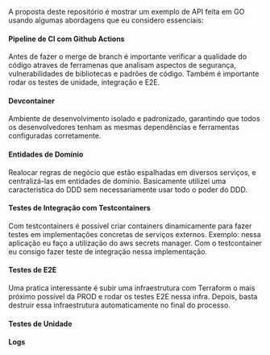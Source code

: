 A proposta deste repositório é mostrar um exemplo de API feita em GO usando algumas abordagens que eu considero essenciais:

#### Pipeline de CI com Github Actions
Antes de fazer o merge de branch é importante verificar a qualidade do código atraves de ferramenas que analisam aspectos de segurança, vulnerabilidades de bibliotecas e padrões de código.
Também é importante rodar os testes de unidade, integração e E2E. 

#### Devcontainer
Ambiente de desenvolvimento isolado e padronizado, garantindo que todos os desenvolvedores tenham as mesmas dependências e ferramentas configuradas corretamente.

#### Entidades de Domínio
Realocar regras de negócio que estão espalhadas em diversos serviços, e centralizá-las em entidades de domínio.
Basicamente utilizei uma caracteristica do DDD sem necessariamente usar todo o poder do DDD.

#### Testes de Integração com Testcontainers
Com testcontainers é possível criar containers dinamicamente para fazer testes em implementações concretas de serviços externos.
Exemplo: nessa aplicação eu faço a utilização do aws secrets manager. Com o testcontainer eu consigo fazer teste de integração nessa implementação.

#### Testes de E2E
Uma pratica interessante é subir uma infraestrutura com Terraform o mais próximo possível da PROD e rodar os testes E2E nessa infra. Depois, basta destruir essa infraestrutura automaticamente no final do processo.

#### Testes de Unidade
#### Logs
